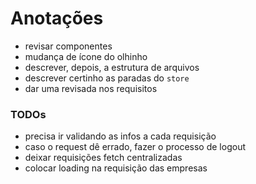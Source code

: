 # Anotações

- revisar componentes
- mudança de ícone do olhinho
- descrever, depois, a estrutura de arquivos
- descrever certinho as paradas do `store`
- dar uma revisada nos requisitos

### TODOs
- precisa ir validando as infos a cada requisição
- caso o request dê errado, fazer o processo de logout
- deixar requisições fetch centralizadas
- colocar loading na requisição das empresas